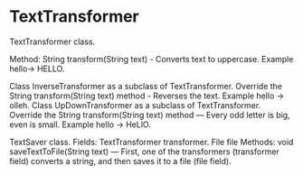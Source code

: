 # TextTransformer

TextTransformer class.

Method:
String transform(String text) - Converts text to uppercase. Example hello→ HELLO.

Class InverseTransformer as a subclass of TextTransformer. Override the String transform(String text) method - Reverses the text. Example hello → olleh.
Class UpDownTransformer as a subclass of TextTransformer. Override the String transform(String text) method — Every odd letter is big, even is small. Example hello → HeLlO.

TextSaver class.
Fields:
TextTransformer transformer.
File file 
Methods:
void saveTextToFile(String text) — First, one of the transformers (transformer field) converts a string, and then saves it to a file (file field).
